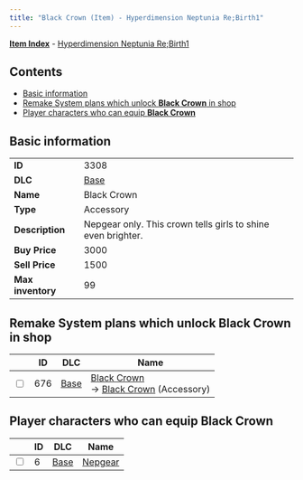 ```yaml
---
title: "Black Crown (Item) - Hyperdimension Neptunia Re;Birth1"
---
```


[**Item Index**](/neptunia/rb1/item/index.html) - [Hyperdimension Neptunia Re;Birth1](/neptunia/rb1)

## Contents

- [Basic information](#basic-information)
- [Remake System plans which unlock **Black Crown** in shop](#remake-system-plans-which-unlock-black-crown-in-shop)
- [Player characters who can equip **Black Crown**](#player-characters-who-can-equip-black-crown)

## Basic information

|   |   |
| -- | -- |
| **ID** | 3308 |
| **DLC** | [Base](/neptunia/rb1/dlc/1-base.html) |
| **Name** | Black Crown |
| **Type** | Accessory |
| **Description** | Nepgear only. This crown tells girls to shine even brighter. |
| **Buy Price** | 3000 |
| **Sell Price** | 1500 |
| **Max inventory** | 99 |


## Remake System plans which unlock **Black Crown** in shop

|    | ID | DLC | Name |
| -- | -- | --- | ---- |
| <input type="checkbox" id="rb1-remake-1-676" class="trackbox" /> | 676 | [Base](/neptunia/rb1/dlc/1-base.html) | [Black Crown](/neptunia/rb1/remake/1-676-black-crown.html)<br /> → [Black Crown](/neptunia/rb1/item/1-3308-black-crown.html) (Accessory) |


## Player characters who can equip **Black Crown**

|    | ID | DLC | Name |
| -- | -- | --- | ---- |
| <input type="checkbox" id="rb1-player-1-6" class="trackbox" /> | 6 | [Base](/neptunia/rb1/dlc/1-base.html) | [Nepgear](/neptunia/rb1/player/1-6-nepgear.html) |
